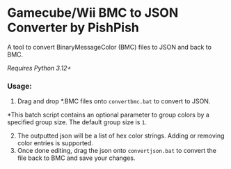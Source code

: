 # Gamecube/Wii BMC to JSON Converter by PishPish

A tool to convert BinaryMessageColor (BMC) files to JSON and back to BMC.

*Requires Python 3.12+*

### Usage:
1. Drag and drop *.BMC files onto `convertbmc.bat` to convert to JSON. 

*This batch script contains an optional parameter to group colors by a specified group size. The default group size is `1`.

2. The outputted json will be a list of hex color strings. Adding or removing color entries is supported.
3. Once done editing, drag the json onto `convertjson.bat` to convert the file back to BMC and save your changes.
